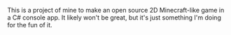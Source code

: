 This is a project of mine to make an open source 2D Minecraft-like game in a C# console app. 
It likely won't be great, but it's just something I'm doing for the fun of it. 
